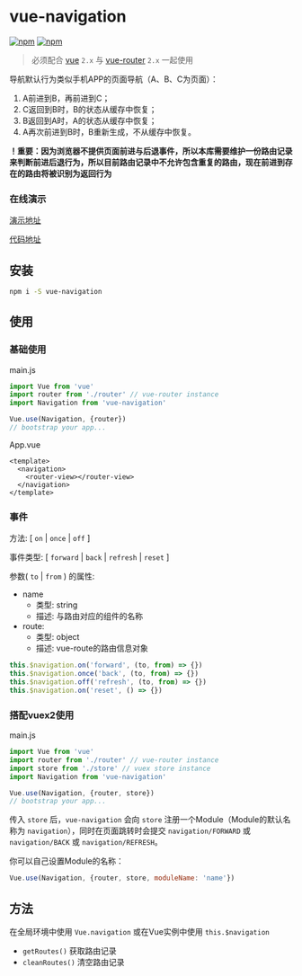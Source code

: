 # vue-navigation

[![npm](https://img.shields.io/npm/v/vue-navigation.svg)](https://www.npmjs.com/package/vue-navigation)
[![npm](https://img.shields.io/npm/dm/vue-navigation.svg)](https://www.npmjs.com/package/vue-navigation)

> 必须配合 [vue](https://github.com/vuejs/vue) `2.x` 与 [vue-router](https://github.com/vuejs/vue-router) `2.x` 一起使用

导航默认行为类似手机APP的页面导航（A、B、C为页面）：

1. A前进到B，再前进到C；
2. C返回到B时，B的状态从缓存中恢复；
3. B返回到A时，A的状态从缓存中恢复；
4. A再次前进到B时，B重新生成，不从缓存中恢复。

**！重要：因为浏览器不提供页面前进与后退事件，所以本库需要维护一份路由记录来判断前进后退行为，所以目前路由记录中不允许包含重复的路由，现在前进到存在的路由将被识别为返回行为**

### 在线演示

[演示地址](https://zack24q.github.io/vue-navigation/examples/)

[代码地址](https://github.com/zack24q/vue-navigation/tree/master/examples)

## 安装

```bash
npm i -S vue-navigation
```

## 使用

### 基础使用

main.js

```javascript
import Vue from 'vue'
import router from './router' // vue-router instance
import Navigation from 'vue-navigation'

Vue.use(Navigation, {router})
// bootstrap your app...
```
App.vue

```vue
<template>
  <navigation>
    <router-view></router-view>
  </navigation>
</template>
```

### 事件
方法: [ `on` | `once` | `off` ]

事件类型: [ `forward` | `back` | `refresh` | `reset` ]

参数( `to` | `from` ) 的属性:
- name
  - 类型: string
  - 描述: 与路由对应的组件的名称
- route:
  - 类型: object
  - 描述: vue-route的路由信息对象

```javascript
this.$navigation.on('forward', (to, from) => {})
this.$navigation.once('back', (to, from) => {})
this.$navigation.off('refresh', (to, from) => {})
this.$navigation.on('reset', () => {})
```

### 搭配vuex2使用

main.js

```javascript
import Vue from 'vue'
import router from './router' // vue-router instance
import store from './store' // vuex store instance
import Navigation from 'vue-navigation'

Vue.use(Navigation, {router, store})
// bootstrap your app...
```

传入 `store` 后，`vue-navigation` 会向 `store` 注册一个Module（Module的默认名称为 `navigation`），同时在页面跳转时会提交 `navigation/FORWARD` 或 `navigation/BACK` 或 `navigation/REFRESH`。

你可以自己设置Module的名称：

```javascript
Vue.use(Navigation, {router, store, moduleName: 'name'})
```
## 方法

在全局环境中使用 `Vue.navigation` 或在Vue实例中使用 `this.$navigation`

- `getRoutes()` 获取路由记录
- `cleanRoutes()` 清空路由记录
